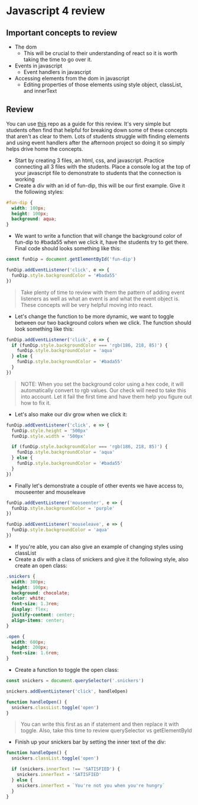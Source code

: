 # Javascript 4 review

## Important concepts to review

- The dom
  - This will be crucial to their understanding of react so it is worth taking the time to go over it.
- Events in javascript
  - Event handlers in javascript
- Accessing elements from the dom in javascript
  - Editing properties of those elements using style object, classList, and innerText

## Review

You can use [this](https://github.com/andrewwestenskow/event-handler-review) repo as a guide for this review. It's very simple but students often find that helpful for breaking down some of these concepts that aren't as clear to them. Lots of students struggle with finding elements and using event handlers after the afternoon project so doing it so simply helps drive home the concepts.

- Start by creating 3 files, an html, css, and javascript. Practice connecting all 3 files with the students. Place a console log at the top of your javascript file to demonstrate to students that the connection is working
- Create a div with an id of fun-dip, this will be our first example. Give it the following styles:

```css
#fun-dip {
  width: 100px;
  height: 100px;
  background: aqua;
}
```

- We want to write a function that will change the background color of fun-dip to #bada55 when we click it, have the students try to get there. Final code should looks something like this:

```js
const funDip = document.getElementById('fun-dip')

funDip.addEventListener('click', e => {
  funDip.style.backgroundColor = '#bada55'
})
```

> Take plenty of time to review with them the pattern of adding event listeners as well as what an event is and what the event object is. These concepts will be very helpful moving into react.

- Let's change the function to be more dynamic, we want to toggle between our two background colors when we click. The function should look something like this:

```js
funDip.addEventListener('click', e => {
  if (funDip.style.backgroundColor === 'rgb(186, 218, 85)') {
    funDip.style.backgroundColor = 'aqua'
  } else {
    funDip.style.backgroundColor = '#bada55'
  }
})
```

> NOTE: When you set the background color using a hex code, it will automatically convert to rgb values. Our check will need to take this into account. Let it fail the first time and have them help you figure out how to fix it.

- Let's also make our div grow when we click it:

```js
funDip.addEventListener('click', e => {
  funDip.style.height = '500px'
  funDip.style.width = '500px'

  if (funDip.style.backgroundColor === 'rgb(186, 218, 85)') {
    funDip.style.backgroundColor = 'aqua'
  } else {
    funDip.style.backgroundColor = '#bada55'
  }
})
```

- Finally let's demonstrate a couple of other events we have access to, mouseenter and mouseleave

```js
funDip.addEventListener('mouseenter', e => {
  funDip.style.backgroundColor = 'purple'
})

funDip.addEventListener('mouseleave', e => {
  funDip.style.backgroundColor = 'aqua'
})
```

- If you're able, you can also give an example of changing styles using classList
- Create a div with a class of snickers and give it the following style, also create an open class:

```css
.snickers {
  width: 300px;
  height: 100px;
  background: chocolate;
  color: white;
  font-size: 1.3rem;
  display: flex;
  justify-content: center;
  align-items: center;
}

.open {
  width: 600px;
  height: 200px;
  font-size: 1.6rem;
}
```

- Create a function to toggle the open class:

```js
const snickers = document.querySelector('.snickers')

snickers.addEventListener('click', handleOpen)

function handleOpen() {
  snickers.classList.toggle('open')
}
```

> You can write this first as an if statement and then replace it with toggle. Also, take this time to review querySelector vs getElementById

- Finish up your snickers bar by setting the inner text of the div:

```js
function handleOpen() {
  snickers.classList.toggle('open')

  if (snickers.innerText !== 'SATISFIED') {
    snickers.innerText = 'SATISFIED'
  } else {
    snickers.innerText = `You're not you when you're hungry`
  }
}
```
